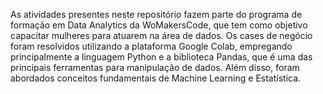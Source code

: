 As atividades presentes neste repositório fazem parte do programa de formação em Data Analytics da WoMakersCode, que tem como objetivo capacitar mulheres para atuarem na área de dados. Os cases de negócio foram resolvidos utilizando a plataforma Google Colab, empregando principalmente a linguagem Python e a biblioteca Pandas, que é uma das principais ferramentas para manipulação de dados. Além disso, foram abordados conceitos fundamentais de Machine Learning e Estatística.
